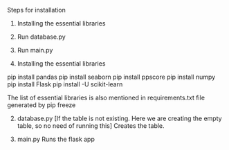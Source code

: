Steps for installation

1. Installing the essential libraries
2. Run database.py
3. Run main.py





1. Installing the essential libraries

pip install pandas
pip install seaborn 
pip install ppscore 
pip install numpy
pip install Flask
pip install -U scikit-learn

The list of essential libraries is also mentioned in requirements.txt file generated by pip freeze

2. database.py			[If the table is not existing. Here we are creating the empty table, so no need of running this]
Creates the table.

3. main.py
Runs the flask app
